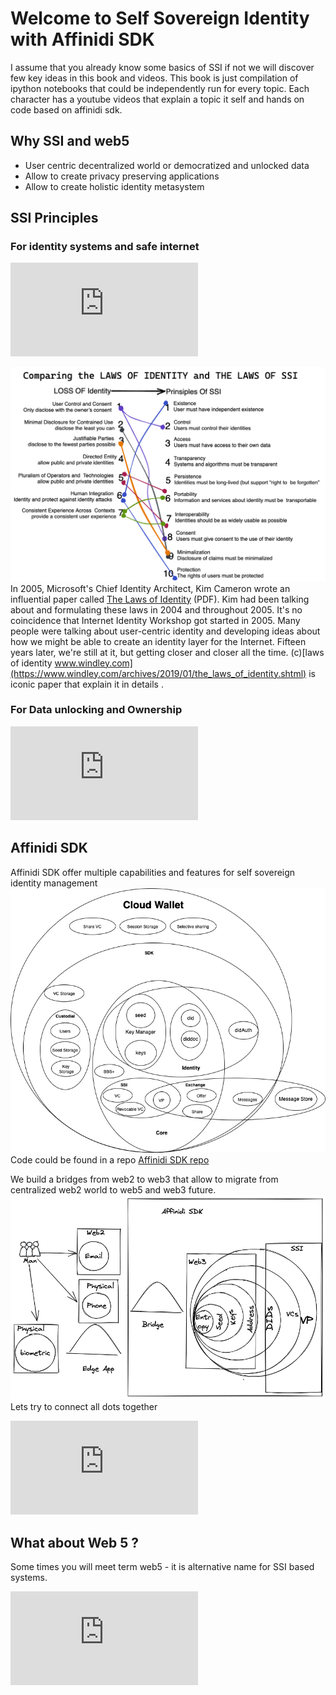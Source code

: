 # Welcome to Self Sovereign Identity with Affinidi SDK
I assume that you already know some basics of SSI if not we will discover few key ideas in this book and videos.
This book is just compilation of ipython notebooks that could be independently run for every topic. 
Each character has a youtube videos that explain a topic it self and hands on code based on affinidi sdk.
## Why SSI and web5
- User centric decentralized world or democratized and unlocked data
- Allow to create privacy preserving applications
- Allow to create holistic identity metasystem 
## SSI Principles 
### For identity systems and safe internet

<div class="container16x9"><iframe src="https://www.youtube.com/embed/hkPEj-Z78qQ" class="responsive-iframe" title="YouTube video player" frameborder="0" allow="accelerometer; autoplay; clipboard-write; encrypted-media; gyroscope; picture-in-picture" allowfullscreen></iframe></div>

![loos of identity](./images/laws-identity.png)
In 2005, Microsoft's Chief Identity Architect, Kim Cameron wrote an influential paper called [The Laws of Identity](https://www.identityblog.com/stories/2005/05/13/TheLawsOfIdentity.pdf) (PDF). Kim had been talking about and formulating these laws in 2004 and throughout 2005. It's no coincidence that Internet Identity Workshop got started in 2005. Many people were talking about user-centric identity and developing ideas about how we might be able to create an identity layer for the Internet. Fifteen years later, we're still at it, but getting closer and closer all the time. (c)[laws of identity www.windley.com](https://www.windley.com/archives/2019/01/the_laws_of_identity.shtml) is iconic paper that explain it in details .
### For Data unlocking and Ownership

<div class="container16x9"><iframe src="https://www.youtube.com/embed/_2VRD9skrlc" class="responsive-iframe" title="YouTube video player" frameborder="0" allow="accelerometer; autoplay; clipboard-write; encrypted-media; gyroscope; picture-in-picture" allowfullscreen></iframe></div>

## Affinidi SDK
Affinidi SDK offer multiple capabilities and features for self sovereign identity management 
![](./images/Affinidisdk.drawio.png)
Code could be found in a repo [Affinidi SDK repo](https://github.com/affinidi/affinidi-core-sdk)

We build a bridges from web2 to web3 that allow to migrate from centralized web2 world to web5 and web3 future. 
![](./images/sdk-bridge.png)
Lets try to connect all dots together 
<div class="container16x9"><iframe src="https://www.youtube.com/embed/eH-1eNoFWzI" class="responsive-iframe" title="YouTube video player" frameborder="0" allow="accelerometer; autoplay; clipboard-write; encrypted-media; gyroscope; picture-in-picture" allowfullscreen></iframe></div>

## What about Web 5 ?
Some times you will meet term web5 - it is alternative name for SSI based systems.
<div class="container16x9"><iframe src="https://www.youtube.com/embed/WGrmyyewLFY" class="responsive-iframe" title="YouTube video player" frameborder="0" allow="accelerometer; autoplay; clipboard-write; encrypted-media; gyroscope; picture-in-picture" allowfullscreen></iframe></div>